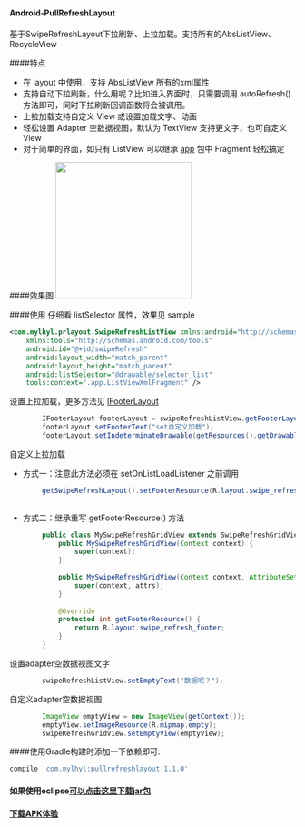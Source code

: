 #### Android-PullRefreshLayout
基于SwipeRefreshLayout下拉刷新、上拉加载。支持所有的AbsListView、RecycleView

####特点
 * 在 layout 中使用，支持 AbsListView 所有的xml属性
 * 支持自动下拉刷新，什么用呢？比如进入界面时，只需要调用 autoRefresh() 方法即可，同时下拉刷新回调函数将会被调用。
 * 上拉加载支持自定义 View 或设置加载文字、动画
 * 轻松设置 Adapter 空数据视图，默认为 TextView 支持更文字，也可自定义 View
 * 对于简单的界面，如只有 ListView 可以继承 [app](pullrefreshlayout/src/main/java/com/mylhyl/prlayout/app)
   包中 Fragment 轻松搞定

####效果图
<img src="preview/gif.gif" width="240px"/>

####使用
  仔细看 listSelector 属性，效果见 sample
```xml
<com.mylhyl.prlayout.SwipeRefreshListView xmlns:android="http://schemas.android.com/apk/res/android"
    xmlns:tools="http://schemas.android.com/tools"
    android:id="@+id/swipeRefresh"
    android:layout_width="match_parent"
    android:layout_height="match_parent"
    android:listSelector="@drawable/selector_list"
    tools:context=".app.ListViewXmlFragment" />
```
 设置上拉加载，更多方法见 [IFooterLayout](pullrefreshlayout/src/main/java/com/mylhyl/prlayout/internal/IFooterLayout.java)
```java
        IFooterLayout footerLayout = swipeRefreshListView.getFooterLayout();
        footerLayout.setFooterText("set自定义加载");
        footerLayout.setIndeterminateDrawable(getResources().getDrawable(R.drawable.footer_progressbar));
```
 自定义上拉加载
 
 * 方式一：注意此方法必须在 setOnListLoadListener 之前调用
 
```java
        getSwipeRefreshLayout().setFooterResource(R.layout.swipe_refresh_footer);        
        
```
 * 方式二：继承重写 getFooterResource() 方法
 
```java
        public class MySwipeRefreshGridView extends SwipeRefreshGridView {
            public MySwipeRefreshGridView(Context context) {
                super(context);
            }
        
            public MySwipeRefreshGridView(Context context, AttributeSet attrs) {
                super(context, attrs);
            }
        
            @Override
            protected int getFooterResource() {
                return R.layout.swipe_refresh_footer;
            }
        }
```
设置adapter空数据视图文字
```java
        swipeRefreshListView.setEmptyText("数据呢？");
```
 自定义adapter空数据视图
```java
        ImageView emptyView = new ImageView(getContext());
        emptyView.setImageResource(R.mipmap.empty);
        swipeRefreshGridView.setEmptyView(emptyView);
```

####使用Gradle构建时添加一下依赖即可:
```javascript
compile 'com.mylhyl:pullrefreshlayout:1.1.0'
```
#### 如果使用eclipse[可以点击这里下载jar包](preview/pullrefreshlayout.jar)
#### [下载APK体验](preview/sample-debug.apk)